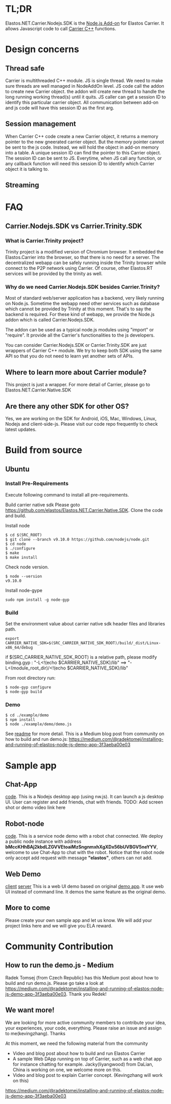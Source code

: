 # TL;DR
Elastos.NET.Carrier.Nodejs.SDK is the [Node.js Add-on](https://nodeaddons.com/) for Elastos Carrier. It allows Javascript code to call [Carrier C++](https://github.com/elastos/Elastos.NET.Carrier.Native.SDK) functions.

# Design concerns
## Thread safe
Carrier is multithreaded C++ module. JS is single thread. We need to make sure threads are well managed in NodeAddOn level. JS code call the addon to create new Carrier object. the addon will create new thread to handle the long running working thread(s) until it quits. JS caller can get a session ID to identify this particular carrier object. All communication between add-on and js code will have this session ID as the first arg.

## Session management
When Carrier C++ code create a new Carrier object, it returns a memory pointer to the new gneerated carrier object. But the memory pointer cannot be sent to the js code. Instead, we will hold the object in add-on memory into a table. A unique session ID can find the pointer to this Carrier object. The session ID can be sent to JS. Everytime, when JS call any function, or any callback function will need this session ID to identify which Carrier object it is talking to.

## Streaming
<!--- To Do -->

# FAQ
## Carrier.Nodejs.SDK vs Carrier.Trinity.SDK
### What is Carrier.Trinity project?
Trinity project is a modified version of Chromium browser. It embedded the Elastos.Carrier into the browser, so that there is no need for a server. The decentralized webapp can be safely running inside the Trinity browser while connect to the P2P network using Carrier. Of course, other Elastos.RT services will be provided by the trinity as well.

### Why do we need Carrier.Nodejs.SDK besides Carrier.Trinity?
Most of standard web/server application has a backend, very likely running on Node.js. Sometime the webapp need other services such as database which cannot be provided by Trinity at this moment. That's to say the backend is required. For these kind of webapp, we provide the Node.js addon which is called Carrier.Nodejs.SDK.

The addon can be used as a typical node.js modules using "import" or "require". It provide all the Carrier's functionalities to the js developers.

You can consider Carrier.Nodejs.SDK or Carrier.Trinity.SDK are just wrappers of Carrier C++ module. We try to keep both SDK using the same API so that you do not need to learn yet another sets of APIs.

## Where to learn more about Carrier module?
This project is just a wrapper. For more detail of Carrier, please go to Elastos.NET.Carrier.Native.SDK

## Are there any other SDK for other OS?
Yes, we are working on the SDK for Android, iOS, Mac, Windows, Linux, Nodejs and client-side-js. Please visit our code repo frequently to check latest updates.

# Build from source

## Ubuntu

### Install Pre-Requirements

Execute following command to install all pre-requirements.

Build carrier native sdk
Please goto https://github.com/elastos/Elastos.NET.Carrier.Native.SDK.
Clone the code and build.


Install node
```shell
$ cd $(SRC_ROOT)
$ git clone --branch v9.10.0 https://github.com/nodejs/node.git
$ cd node
$ ./configure
$ make
$ make install
```

Check node version.
```shell
$ node --version
v9.10.0
```

Install node-gype
```shell
sudo npm install -g node-gyp
```

### Build

Set the environment value about carrier native sdk header files and libraries path.
```shell
export CARRIER_NATIVE_SDK=$(SRC_CARRIER_NATIVE_SDK_ROOT)/build/_dist/Linux-x86_64/debug
```
if $(SRC_CARRIER_NATIVE_SDK_ROOT) is a relative path, please modify binding.gyp :
"-L<!(echo $CARRIER_NATIVE_SDK)/lib" ==> "-L<(module_root_dir)/<!(echo $CARRIER_NATIVE_SDK)/lib"

From root directory run:

```shell
$ node-gyp configure
$ node-gyp build
```

### Demo

```shell
$ cd ./example/demo
$ npm install
$ node ./example/demo/demo.js
```
See [readme](./example/demo/README.md) for more detail.
This is a Medium blog post from community on how to build and run demo.js: https://medium.com/@radektomej/installing-and-running-of-elastos-node-js-demo-app-3f3aeba00e03
# Sample app
## Chat-App
[code](./example/chat-app).
This is a Nodejs desktop app (using nw.js). It can launch a js desktop UI. User can register and add friends, chat with friends.
TODO: Add screen shot or demo video link here

## Robot-node
[code](./example/robot-node).
This is a service node demo with a robot chat connected.
We deploy a public node instance with address **bMccKHhBAj2kbdLZGVVEtoaiMzSngnmxhXgXDx56bUVBGV5neYYV**, welcome to use Chat-App to chat with the robot.
Notice that the robot node only accept add request with message **"elastos"**, others can not add.

## Web Demo
[client](./example/web-demo-client)
[server](./example/web-demo-server)
This is a web UI demo based on original [demo app](./example/demo). It use web UI instead of command line. It demos the same feature as the original demo. 

## More to come
Please create your own sample app and let us know. We will add your project links here and we will give you ELA reward. 

# Community Contribution
## How to run the demo.js - Medium
Radek Tomsej (from Czech Republic) has this Medium post about how to build and run demo.js. Please go take a look at https://medium.com/@radektomej/installing-and-running-of-elastos-node-js-demo-app-3f3aeba00e03. Thank you Redek!
## We want more!
We are looking for more active community members to contribute your idea, your experiences, your code, everything. Please raise an issue and assign to me(kevingzhang). Thanks

At this moment, we need the following material from the community
- Video and blog post about how to build and run Elastos Carrier
- A sample Web DApp running on top of Carrier, such as a web chat app for instance chatting for example. Jacky(liyangwood) from DaLian, China is working on one, we welcome more on this.
- Video and blog post to explain Carrier concept. (Kevingzhang will work on this)


https://medium.com/@radektomej/installing-and-running-of-elastos-node-js-demo-app-3f3aeba00e03
